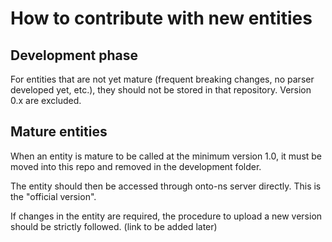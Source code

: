# How to contribute with new entities

## Development phase

For entities that are not yet mature (frequent breaking changes, no parser developed yet, etc.), they should not be stored in that repository.
Version 0.x are excluded.

## Mature entities

When an entity is mature to be called at the minimum version 1.0, it must be moved into this repo and removed in the development folder.

The entity should then be accessed through onto-ns server directly.
This is the "official version".

If changes in the entity are required, the procedure to upload a new version should be strictly followed. (link to be added later)
